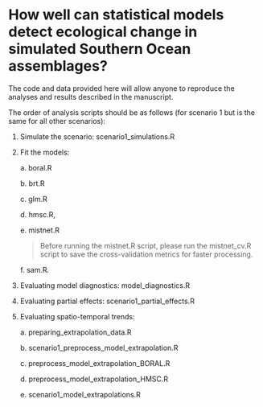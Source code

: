 # How well can statistical models detect ecological change in simulated Southern Ocean assemblages? 

The code and data provided here will allow anyone to reproduce the analyses and results described in the manuscript.

The order of analysis scripts should be as follows (for scenario 1 but is the same for all other scenarios):
1. Simulate the scenario: scenario1_simulations.R
2. Fit the models:
   
   a. boral.R
   
   b. brt.R

   c. glm.R

   d. hmsc.R,

   e. mistnet.R
   >Before running the mistnet.R script, please run the mistnet_cv.R script to save the cross-validation metrics for faster processing.

   f. sam.R.
   
5. Evaluating model diagnostics: model_diagnostics.R
6. Evaluating partial effects: scenario1_partial_effects.R
7. Evaluating spatio-temporal trends:
   
   a. preparing_extrapolation_data.R
   
   b. scenario1_preprocess_model_extrapolation.R
   
   c. preprocess_model_extrapolation_BORAL.R
   
   d. preprocess_model_extrapolation_HMSC.R
   
   e. scenario1_model_extrapolations.R
